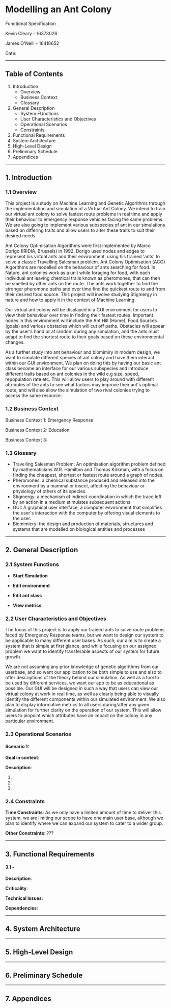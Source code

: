 # Modelling an Ant Colony

Functional Specification

Kevin Cleary - 16373026

James O'Neill - 16410652

Date:

___

## Table of Contents

1. Introduction
    - Overview
    - Business Context
    - Glossary
2. General Description
    - System FUnctions
    - User Characteristics and Objectives
    - Operational Scenarios
    - Constraints
3. Functional Requirements
4. System Architecture
5. High-Level Design
6. Preliminary Schedule
7. Appendices

---

## 1. Introduction

### 1.1 Overview

This project is a study on Machine Learning and Genetic Algorithms through the implementation and simulation of a Virtual Ant Colony. 
We intend to train our virtual ant colony to solve fastest route problems in real time and apply their behaviour to emergency response vehicles facing the same problems.
We are also going to implement various subspecies of ant in our simulations based on differing traits and allow users to alter these traits to suit their desired needs.

Ant Colony Optimisation Algorithms were first implemented by Marco Dorigo (IRIDIA, Brussels) in 1992.
Dorigo used nodes and edges to represent his virtual ants and their environment, using his trained 'ants' to solve a classic Travelling Salesman problem.
Ant Colony Optimisation (ACO) Algorithms are modelled on the behaviour of ants searching for food.
In Nature, ant colonies work as a unit while foraging for food, with each individual ant leaving chemical trails known as pheromones, that can then be smelled by other ants on the route.
The ants work together to find the stronger pheromone paths and over time find the quickest route to and from their desired food source. 
This project will involve studying Stigmergy in nature and how to apply it in the context of Machine Learning.

Our virtual ant colony will be displayed in a GUI environment for users to view their behaviour over time in finding their fastest routes.
Important nodes in this environment will include the Ant Hill (Home), Food Sources (goals) and various obstacles which will cut off paths.
Obstacles will appear by the  user's hand or at random during any simulation, and the ants must adapt to find the shortest route to their goals based on these environmental changes.

As a further study into ant behaviour and biomimiry in modern design, we want to simulate different species of ant colony and have them interact within our GUI environment.
We plan on doing this by having our basic ant class become an interface for our various subspecies and introduce different traits based on ant colonies in the wild e.g size, speed, repopulation rate etc. 
This will allow users to play around with different attributes of the ants to see what factors may improve their ant's optimal route, and will also allow the simulation of two rival colonies trying to access the same resource. 

### 1.2 Business Context

Business Context 1: Emergency Response

Business Context 2: Education

Business Context 3: 

### 1.3 Glossary

- Travelling Salesman Problem: An optimisation algorithm problem defined by mathematicians W.R. Hamilton and Thomas Kirkman, with a focus on finding the cheapest, shortest or fastest route around a graph of nodes.
- Pheromones: a chemical substance produced and released into the environment by a mammal or insect, affecting the behaviour or physiology of others of its species.
- Stigmergy: a mechanism of indirect coordination in which the trace left by an action in a medium stimulates subsequent actions
- GUI: A graphical user interface, a computer environment that simplifies the user's interaction with the computer by offering visual elements to the user.
- Biomimicry: the design and production of materials, structures and systems that are modelled on biological entities and processes

---

## 2. General Description

### 2.1 System Functions

- **Start Simulation**

- **Edit environment**

- **Edit ant class**

- **View metrics**

### 2.2 User Characteristics and Objectives

The focus of this project is to apply our trained ants to solve route problems faced by Emergency Response teams, but we want to design our system to be applicable to many different user bases.
As such, our aim is to create a system that is simple at first glance, and while focusing on our assigned problem we want to identify transferable aspects of our system for future growth.

We are not assuming any prior knowledge of genetic algorithms from our userbase, and so want our application to be both simple to use and also to offer descriptions of the theory behind our simulation.
As well as a tool to be used by different services, we want our app to be as educational as possible.
Our GUI will be designed in such a way that users can view our virtual colony at work in real time, as well as clearly being able to visually identify the different components within our simulated environment. 
We also plan to display informative metrics to all users during/after any given simulation for further clarity on the operation of our system. 
This will allow users to pinpoint which attributes have an impact on the colony in any particular environment.

### 2.3 Operational Scenarios

#### Scenario 1: 

**Goal in context**:

**Description**:

1.
2.
3.

### 2.4 Constraints

**Time Constraints**: As we only have a limited amount of time to deliver this system, we are limiting our scope to have one main user base, although we plan to identify where we can expand our system to cater to a wider group.

**Other Constraints**: ??? 

---

## 3. Functional Requirements

#### 3.1 - 

**Description**:

**Criticality**:

**Technical Issues**:

**Dependencies**:

---

## 4. System Architecture

---

## 5. High-Level Design

---

## 6. Preliminary Schedule

---

## 7. Appendices
